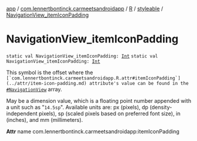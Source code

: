 [app](../../../index.md) / [com.lennertbontinck.carmeetsandroidapp](../../index.md) / [R](../index.md) / [styleable](index.md) / [NavigationView_itemIconPadding](./-navigation-view_item-icon-padding.md)

# NavigationView_itemIconPadding

`static val NavigationView_itemIconPadding: `[`Int`](https://kotlinlang.org/api/latest/jvm/stdlib/kotlin/-int/index.html)
`static val NavigationView_itemIconPadding: `[`Int`](https://kotlinlang.org/api/latest/jvm/stdlib/kotlin/-int/index.html)

This symbol is the offset where the ``[`com.lennertbontinck.carmeetsandroidapp.R.attr#itemIconPadding`](../attr/item-icon-padding.md) attribute's value can be found in the ``[`#NavigationView`](-navigation-view.md) array.

May be a dimension value, which is a floating point number appended with a unit such as "`14.5sp`". Available units are: px (pixels), dp (density-independent pixels), sp (scaled pixels based on preferred font size), in (inches), and mm (millimeters).

**Attr**
name com.lennertbontinck.carmeetsandroidapp:itemIconPadding

